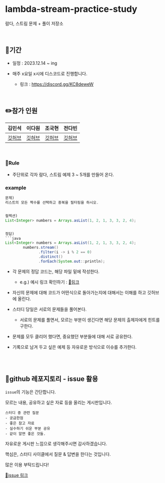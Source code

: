 # lambda-stream-practice-study

람다, 스트림 문제 + 풀이 저장소


<br/>

## 🚀기간

- 일정 : 2023.12.14 ~ ing

- 매주 x요일 x시에 디스코드로 진행합니다.

    - 링크 : https://discord.gg/KC8deweW

<br/>

## ✏️참가 인원


| 김민석 | 이다원 | 조국현 | 전다빈
| --- | --- | --- | --- |
| [깃허브](https://github.com/mingseok) | [깃허브](https://github.com/dawonss) | [깃허브](https://github.com/epiphany1013) | [깃허브](https://github.com/BeenRepo) |



<br/>



### 🎯Rule

- 주단위로 각자 람다, 스트림 예제 3 ~ 5개를 만들어 온다.

### example

```java
문제) 
리스트의 모든 짝수를 선택하고 중복을 필터링을 하시오.


컬렉션) 
List<Integer> numbers = Arrays.asList(1, 2, 1, 3, 3, 2, 4);


정답) 
```java
List<Integer> numbers = Arrays.asList(1, 2, 1, 3, 3, 2, 4);
		numbers.stream()
		       .filter(i -> i % 2 == 0)
		       .distinct()
		       .forEach(System.out::println);
```

- 각 문제의 정답 코드는, 해당 파일 밑에 작성한다.

    - e.g.) 예시 링크 확인하기 : [📌링크](https://github.com/mingseok/lambda-stream-practice-study/blob/main/23.12_month/%EA%B9%80%EB%AF%BC%EC%84%9D/test.md)

- 자신의 문제에 대해 코드가 어떤식으로 돌아가는지에 대해서는 이해를 하고 깃허브에 올린다.

- 스터디 당일은 서로의 문제들을 풀어본다.

	- 서로의 문제를 풀면서, 모르는 부분이 생긴다면 해당 문제의 출제자에게 힌트를 구한다.

- 문제를 모두 클리어 했다면, 중요했던 부분들에 대해 서로 공유한다.

- 기록으로 남겨 두고 싶은 예제 등 자유로운 방식으로 이슈를 추가한다.



<br/><br/>


## 💬github 레포지토리 - issue 활용



`issue`의 기능은 간단합니다. 

모르는 내용, 공유하고 싶은 자료 등을 올리는 게시판입니다.

```
스터디 중 관련 질문
- 궁금한점
- 좋은 참고 자료
- 실수하기 쉬운 부분 공유
- 같이 알면 좋은 것들.
```
자유로운 게시판 느낌으로 생각해주시면 감사하겠습니다.


핵심은, 스터디 사이클에서 질문 & 답변을 한다는 것입니다.


많은 이용 부탁드립니다!

[📌issue 링크](https://github.com/mingseok/lambda-stream-practice-study/issues)




